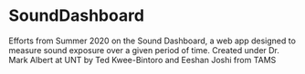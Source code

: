 # SoundDashboard
Efforts from Summer 2020 on the Sound Dashboard, a web app designed to measure sound exposure over a given period of time. Created under Dr. Mark Albert at UNT by Ted Kwee-Bintoro and Eeshan Joshi from TAMS
